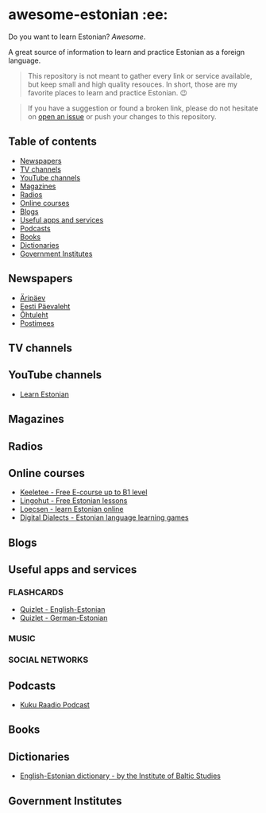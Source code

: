 # awesome-estonian :ee:
Do you want to learn Estonian? *Awesome*.

A great source of information to learn and practice Estonian as a foreign language.

> This repository is not meant to gather every link or service available, but keep small and high quality resouces. In short, those are my favorite places to learn and practice Estonian. :wink:

> If you have a suggestion or found a broken link, please do not hesitate on [open an issue](https://github.com/willianpaixao/awesome-german/issues) or push your changes to this repository.

## Table of contents
* [Newspapers](#newspapers)
* [TV channels](#tv-channels)
* [YouTube channels](#youtube-channels)
* [Magazines](#magazines)
* [Radios](#radios)
* [Online courses](#online-courses)
* [Blogs](#blogs)
* [Useful apps and services](#useful-apps-and-services)
* [Podcasts](#podcasts)
* [Books](#books)
* [Dictionaries](#dictionaries)
* [Government Institutes](#government-institutes)

## Newspapers
* [Äripäev](https://www.aripaev.ee/)
* [Eesti Päevaleht](https://epl.delfi.ee/)
* [Õhtuleht](https://www.ohtuleht.ee/)
* [Postimees](https://www.postimees.ee/)
## TV channels

## YouTube channels
* [Learn Estonian](https://www.youtube.com/channel/UCYhJuSf32yh7KWusTKscpnQ)

## Magazines

## Radios

## Online courses
* [Keeletee - Free E-course up to B1 level](https://www.keeletee.ee/index_en.html)
* [Lingohut - Free Estonian lessons](https://www.lingohut.com/en/l115/learn-estonian)
* [Loecsen - learn Estonian online](https://www.loecsen.com/en/learn-estonian)
* [Digital Dialects - Estonian language learning games](https://www.digitaldialects.com/Estonian.htm)

## Blogs

## Useful apps and services

### FLASHCARDS
* [Quizlet - English-Estonian](https://quizlet.com/subject/estonian/)
* [Quizlet - German-Estonian](https://quizlet.com/subject/estnisch/)
### MUSIC

### SOCIAL NETWORKS

## Podcasts
* [Kuku Raadio Podcast](http://podcast.kuku.postimees.ee/)

## Books

## Dictionaries
* [English-Estonian dictionary - by the Institute of Baltic Studies](http://dict.ibs.ee/)

## Government Institutes
